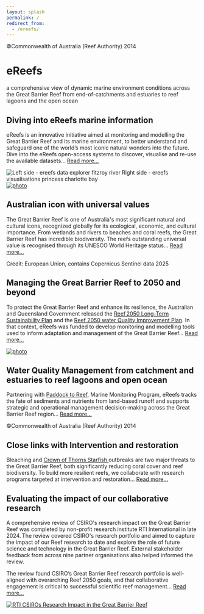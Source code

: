 ```yaml
---
layout: splash
permalink: /
redirect_from: 
  - /ereefs/
---
```

<div id="landing-page">

  <div class="fixed-background top-title-container top-title-image" id="background-1">
    <span class="page__hero-caption">©Commonwealth of Australia (Reef Authority) 2014
    </span>
    <div class="top-title-content">
      <div class="sub-content">
        <h1 class="landing-page-h1 title-text white-shadowed-text">eReefs</h1>
        <p class="subtitle-text white-shadowed-text">
        a comprehensive view of dynamic marine environment conditions across the Great Barrier Reef from end-of-catchments and estuaries to reef lagoons and the open ocean
        </p>
      </div>
    </div>
  </div>
  <main>

  <div class="container">
    <span class="text-container">
      <h2 class="landing-page-h2 white-shadowed-text" >Diving into eReefs marine information</h2>
      <p class="landing-page-p white-shadowed-text">
      eReefs is an innovative initiative aimed at monitoring and modelling the Great Barrier Reef and its marine environment, to better understand and safeguard one of the world’s most iconic natural wonders into the future. Dive into the eReefs open-access systems to discover, visualise and re-use the available datasets... <a class="light-blue-links links-block" href="/tools/">Read more...</a>
      </p>
    </span>
    <picture class="image-split-links" title="Left side - ereefs data explorer fitzroy river Right side - ereefs visualisations princess charlotte bay">
      <source srcset="/assets/images/backgrounds/fullHD_webp/ereefs_data_explorer_fitzroy_river_ereefs_visualisations_princess_charlotte_bay.webp" type="image/webp" />
      <img src="/assets/images/backgrounds/fullHD_jpg/ereefs_data_explorer_fitzroy_river_ereefs_visualisations_princess_charlotte_bay.jpg" alt="Left side - ereefs data explorer fitzroy river Right side - ereefs visualisations princess charlotte bay" />
      <a href="https://portal.ereefs.info/" target="_blank" class="left-half-link"></a>
      <a href="https://ereefs.aims.gov.au/index.html" target="_blank" class="right-half-link"></a>
    </picture>
  </div>

  <div class="container">
    <a href="https://www.dcceew.gov.au/parks-heritage/great-barrier-reef" class="image-link" target="_blank">
      <picture>
        <source srcset="/assets/images/backgrounds/fullHD_webp/141958-2.webp" type="image/webp" />
        <img src="/assets/images/backgrounds/fullHD_jpg/141958-2-downsized.jpg" alt="photo" />
      </picture>
    </a>
    <span class="text-container">
      <h2 class="landing-page-h2 white-shadowed-text">Australian icon with universal values</h2>
      <p class="landing-page-p white-shadowed-text">
        The Great Barrier Reef is one of Australia's most significant natural and cultural icons, recognized globally for its ecological, economic, and cultural importance. From wetlands and rivers to beaches and coral reefs, the Great Barrier Reef has incredible biodiversity. The reefs outstanding universal value is recognised through its UNESCO World Heritage status... <a class="light-blue-links links-block" href="https://www.dcceew.gov.au/parks-heritage/great-barrier-reef">Read more...</a>
      </p>
    </span>
  </div>

  <div class="fixed-background background-content top-title-image" id="background-2">
    <div class="vignette-container">
      <div class="vignette-image-attribution-container">
        <span class="image_attribution">Credit: European Union, contains Copernicus Sentinel data 2025
        </span>
      </div>
      <div class="vignette-content">
        <h2 class="landing-page-h2 white-shadowed-text">Managing the Great Barrier Reef to 2050 and beyond</h2>
        <p class="landing-page-p white-shadowed-text">
          To protect the Great Barrier Reef and enhance its resilience, the Australian and Queensland Government released the <a class="light-blue-links" href="https://www.dcceew.gov.au/parks-heritage/great-barrier-reef/protecting/reef-2050-plan"> Reef 2050 Long-Term Sustainability Plan</a> and the <a class="light-blue-links" href="https://www.reefplan.qld.gov.au/">Reef 2050 water Quality Improvement Plan</a>. In that context, eReefs was funded to develop monitoring and modelling tools used to inform adaptation and management of the Great Barrier Reef...
          <a class="light-blue-links links-block" href="/research/reef_2050_plan_overview">Read more...</a>
        </p>
      </div>
    </div>
  </div>

  <div class="container">
    <a class='image-link' href="/research/water_quality_scenarios">
      <picture>
        <source srcset="/assets/videos/ereefs_data_explorer/total_Chlorophyll_sum_fitzroy_virdis.avif" type="image/avif" />
        <source srcset="/assets/videos/ereefs_data_explorer/total_Chlorophyll_sum_fitzroy_virdis.webp" type="image/webp" />
        <img src="/assets/videos/ereefs_data_explorer/total_Chlorophyll_sum_fitzroy_virdis.jpg" alt="photo" />
      </picture>
    </a>
    <span class="text-container">
      <h2 class="landing-page-h2 white-shadowed-text">Water Quality Management from catchment and estuaries to reef lagoons and open ocean</h2>
      <p class="landing-page-p white-shadowed-text">
        Partnering with <a class="light-blue-links" href="/research/catchment_model">Paddock to Reef</a>, Marine Monitoring Program, eReefs tracks the fate of sediments and nutrients from land-based runoff and supports strategic and operational management decision-making across the Great Barrier Reef region...
        <a class="light-blue-links links-block" href="/research/water_quality_scenarios">Read more...</a>
      </p>
    </span>
  </div>

  <div class="fixed-background background-content top-title-image" id="background-3">
    <div class="vignette-container">
      <div class="vignette-image-attribution-container">
        <span class="image_attribution">©Commonwealth of Australia (Reef Authority) 2014
        </span>
      </div>
      <div class="vignette-content">
        <h2 class="landing-page-h2 white-shadowed-text">Close links with Intervention and restoration</h2>
        <p class="landing-page-p white-shadowed-text">
          Bleaching and <a class="light-blue-links" href="/research/supporting_the_crown_of_thorns_starfish_control_and_innovation_program">Crown of Thorns Starfish </a> outbreaks are two major threats to the Great Barrier Reef, both significantly reducing coral cover and reef biodiversity. To build more resilient reefs, we collaborate with research programs targeted at intervention and restoration...
          <a class="light-blue-links links-block" href="/research/reef_2050_plan_overview">Read more...</a>
        </p>
      </div>
    </div>
  </div>

  <div class="container">
    <span class="text-container">
      <h2 class="landing-page-h2 white-shadowed-text">Evaluating the impact of our collaborative research</h2>
        <p class="landing-page-p white-shadowed-text">
          A comprehensive review of CSIRO's research impact on the Great Barrier Reef was completed by non-profit research institute RTI International in late 2024. The review covered CSIRO's research portfolio and aimed to capture the impact of our Reef research to date and explore the role of future science and technology in the Great Barrier Reef. External stakeholder feedback from across nine partner organisations also helped informed the review.
          </p>
          <p class="landing-page-p white-shadowed-text">
          The review found CSIRO’s Great Barrier Reef research portfolio is well-aligned with overarching Reef 2050 goals, and that collaborative engagement is critical to successful scientific reef management...
          <a target="_window" class="light-blue-links links-block" href="https://www.csiro.au/-/media/Environment/files/Great-Barrier-Reef/CSIRO-GBR-Evaluation-Findings-Report_Nov-2024_FINAL.pdf">Read more...</a>
        </p>
    </span>
    <a class='image-link' href="https://www.csiro.au/-/media/Environment/files/Great-Barrier-Reef/CSIRO-GBR-Evaluation-Findings-Report_Nov-2024_FINAL.pdf" target="_blank">
      <picture>
        <source srcset="/assets/images/backgrounds/fullHD_webp/RTI_CSIROs_Research_Impact_in_the_Great_Barrier_Reef.webp" type="image/webp" />
        <img src="/assets/images/backgrounds/fullHD_jpg/RTI_CSIROs_Research_Impact_in_the_Great_Barrier_Reef.jpg" alt="RTI CSIROs Research Impact in the Great Barrier Reef" />
      </picture>
    </a>
  </div>
  </main>
</div>

